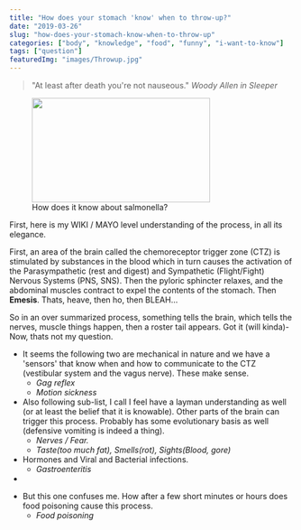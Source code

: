 ```yaml
---
title: "How does your stomach 'know' when to throw-up?"
date: "2019-03-26"
slug: "how-does-your-stomach-know-when-to-throw-up"
categories: ["body", "knowledge", "food", "funny", "i-want-to-know"]
tags: ["question"]
featuredImg: "images/Throwup.jpg"
---
```


<!-- wp:quote -->
<blockquote class="wp-block-quote"><p>"At least after death you're not nauseous."&nbsp;<em>Woody Allen in Sleeper</em></p></blockquote>
<!-- /wp:quote -->

<!-- wp:image {"align":"right","width":316,"height":185} -->
<div class="wp-block-image"><figure class="alignright is-resized"><img src="http://www.diyhomeremedies.org/wp-content/uploads/2014/10/How-To-Make-Yourself-Throw-Up-Easily-n-Quickly.png?87107f" alt="" width="316" height="185"/><figcaption>How does it know about salmonella?</figcaption></figure></div>
<!-- /wp:image -->

<!-- wp:paragraph -->
<p>First, here is my WIKI / MAYO level understanding of the process, in all its elegance. </p>
<!-- /wp:paragraph -->

<!-- wp:paragraph -->
<p>First, an area of the brain called the chemoreceptor trigger zone (CTZ) is stimulated by substances in the blood which in turn causes the activation of the Parasympathetic (rest and digest) and Sympathetic (Flight/Fight) Nervous Systems  (PNS, SNS). Then the pyloric sphincter relaxes, and the abdominal muscles contract to expel the contents of the stomach. Then <strong>Emesis</strong>. Thats,  heave, then ho, then BLEAH... </p>
<!-- /wp:paragraph -->

<!-- wp:paragraph -->
<p>So in an over summarized process,  something tells the brain, which tells the nerves,  muscle things happen, then a roster tail appears.  Got it (will kinda)-  Now, thats not my question. </p>
<!-- /wp:paragraph -->

<!-- wp:list -->
<ul><li>It seems the following two are mechanical in nature and we have a 'sensors' that know when and how to communicate to the CTZ (vestibular system and the vagus nerve). These make sense.<ul><li><em>Gag reflex</em></li><li><em>Motion sickness</em></li></ul></li><li>Also following sub-list, I call  I feel have a layman understanding as well (or at least the belief that it is knowable).   Other parts of the brain can trigger this process.  Probably has some evolutionary basis as well (defensive vomiting is indeed a thing).<ul><li><em>Nerves / Fear.</em></li><li><em>Taste(too much fat), Smells(rot), Sights(Blood, gore) </em></li></ul></li><li>Hormones and Viral and Bacterial infections.<ul><li><em>Gastroenteritis </em></li></ul></li><li></li></ul>
<!-- /wp:list -->

<!-- wp:list -->
<ul><li>But this one confuses me. How after a few short minutes or hours does food poisoning cause this process.  <ul><li><em>Food poisoning</em></li></ul></li></ul>
<!-- /wp:list -->
